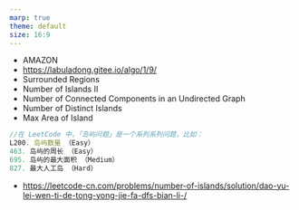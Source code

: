 ```yaml
---
marp: true
theme: default
size: 16:9
---
```


- AMAZON
- https://labuladong.gitee.io/algo/1/9/
- Surrounded Regions
- Number of Islands II
- Number of Connected Components in an Undirected Graph
- Number of Distinct Islands
- Max Area of Island

```js
//在 LeetCode 中，「岛屿问题」是一个系列系列问题，比如：
L200. 岛屿数量 （Easy）
463. 岛屿的周长 （Easy）
695. 岛屿的最大面积 （Medium）
827. 最大人工岛 （Hard）
```

- https://leetcode-cn.com/problems/number-of-islands/solution/dao-yu-lei-wen-ti-de-tong-yong-jie-fa-dfs-bian-li-/
